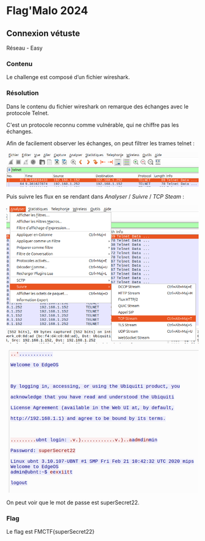 # Flag'Malo 2024

## Connexion vétuste

Réseau - Easy

### Contenu

Le challenge est composé d’un fichier wireshark.

### Résolution

Dans le contenu du fichier wireshark on remarque des échanges avec le protocole Telnet.

C'est un protocole reconnu comme vulnérable, qui ne chiffre pas les échanges.

Afin de facilement observer les échanges, on peut filtrer les trames telnet :

![Image1](https://github.com/SolixReal/Flag-Malo-2024/blob/main/Connexion-vetuste/Solution/img/solution1.png)

Puis suivre les flux en se rendant dans *Analyser* / *Suivre* / *TCP Steam* :

![Image2](img/solution2.png)

![Image3](img/solution3.png)

On peut voir que le mot de passe est superSecret22.

### Flag

Le flag est FMCTF{superSecret22}
